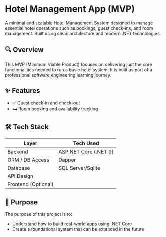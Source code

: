 # Hotel Management App (MVP)

A minimal and scalable Hotel Management System designed to manage essential hotel operations such as bookings, guest check-ins, and room management. Built using clean architecture and modern .NET technologies.

## 🔍 Overview

This MVP (Minimum Viable Product) focuses on delivering just the core functionalities needed to run a basic hotel system. It is built as part of a professional software engineering learning journey.

## ✨ Features

- ✅ Guest check-in and check-out
- 🛏️ Room booking and availability tracking


## 🛠️ Tech Stack

| Layer                | Tech Used           |
|---------------------|---------------------|
| Backend             | ASP.NET Core (.NET 9) |
| ORM / DB Access     | Dapper               |
| Database            | SQL Server/Sqlite         |
| API Design          |      |
| Frontend (Optional) |       |

## 🎯 Purpose

The purpose of this project is to:
- Understand how to build real-world apps using .NET Core
- Create a foundational system that can be extended in the future



